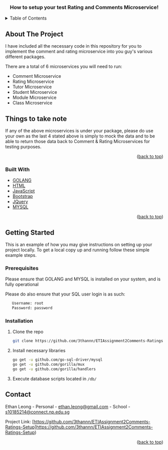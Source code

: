 <br />
<div align="center">
  <h3 align="center">How to setup your test Rating and Comments Microservice!</h3>
</div>



<!-- TABLE OF CONTENTS -->
<details>
  <summary>Table of Contents</summary>
  <ol>
    <li>
      <a href="#about-the-project">About The Project</a>
      <ul>
        <li><a href="#built-with">Built With</a></li>
      </ul>
    </li>
    <li>
      <a href="#getting-started">Getting Started</a>
      <ul>
        <li><a href="#prerequisites">Prerequisites</a></li>
        <li><a href="#installation">Installation</a></li>
      </ul>
    </li>
    <li><a href="#usage">Usage</a></li>
    <li><a href="#contact">Contact</a></li>

  </ol>
</details>



<!-- ABOUT THE PROJECT -->
## About The Project

I have included all the necessary code in this repository for you to implement the comment and rating microservice into you guy's various different packages.

There are a total of 6 microservices you will need to run:
* Comment Microservice
* Rating Microservice
* Tutor Microservice
* Student Microservice
* Module Microservice
* Class Microservice


## Things to take note
If any of the above microservices is under your package, please do use your own as the last 4 stated above is simply to mock the data and to be able to return those data back to Comment & Rating Microservices for testing purposes.


<p align="right">(<a href="#top">back to top</a>)</p>



### Built With

* [GOLANG](https://go.dev/)
* [HTML](https://html.com/)
* [JavaScript](https://reactjs.org/)
* [Bootstrap](https://getbootstrap.com)
* [JQuery](https://jquery.com)
* [MYSQL](https://www.mysql.com/)

<p align="right">(<a href="#top">back to top</a>)</p>



<!-- GETTING STARTED -->
## Getting Started

This is an example of how you may give instructions on setting up your project locally.
To get a local copy up and running follow these simple example steps.

### Prerequisites<br />

  Please ensure that GOLANG and MYSQL is installed on your system, and is fully operational

  Please do also ensure that your SQL user login is as such:
 ```sh
    Username: root
    Password: password
 ```
### Installation

1. Clone the repo
   ```sh
   git clone https://github.com/3thannn/ETIAssignment2Comments-Ratings-Setup
   ```
2. Install necessary libraries
   ```sh
   go get -u github.com/go-sql-driver/mysql
   go get -u github.com/gorilla/mux
   go get -u github.com/gorilla/handlers
   ```
3. Execute database scripts located in `/db/`

 
<!-- CONTACT -->
## Contact

Ethan Leong - Personal - ethan.leong@gmail.com - School - s10185214@connect.np.edu.sg

Project Link: [https://github.com/3thannn/ETIAssignment2Comments-Ratings-Setup]https://github.com/3thannn/ETIAssignment2Comments-Ratings-Setup)

<p align="right">(<a href="#top">back to top</a>)</p>

